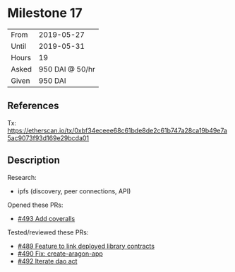 # Milestone 17

|       |                 |
| ----- | --------------- |
| From  | 2019-05-27      |
| Until | 2019-05-31      |
| Hours | 19              |
| Asked | 950 DAI @ 50/hr |
| Given | 950 DAI         |

## References

Tx: <https://etherscan.io/tx/0xbf34eceee68c61bde8de2c61b747a28ca19b49e7a5ac9073f93d169e29bcda01>

## Description

Research:

- ipfs (discovery, peer connections, API)

Opened these PRs:

- [#493 Add coveralls](https://github.com/aragon/aragon-cli/pull/493)

Tested/reviewed these PRs:

- [#489 Feature to link deployed library contracts](https://github.com/aragon/aragon-cli/pull/489)
- [#490 Fix: create-aragon-app](https://github.com/aragon/aragon-cli/pull/490)
- [#492 Iterate dao act](https://github.com/aragon/aragon-cli/pull/492)
